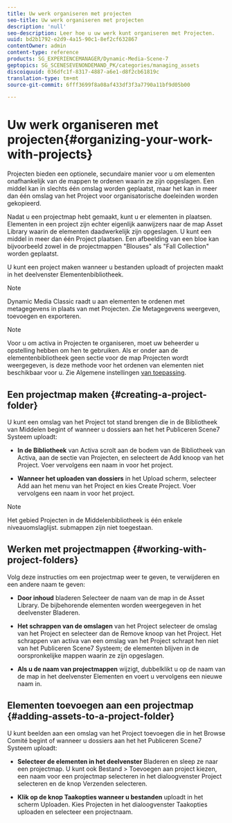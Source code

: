 ```yaml
---
title: Uw werk organiseren met projecten
seo-title: Uw werk organiseren met projecten
description: 'null'
seo-description: Leer hoe u uw werk kunt organiseren met Projecten.
uuid: bd2b1792-e2d9-4a15-90c1-8ef2cf632867
contentOwner: admin
content-type: reference
products: SG_EXPERIENCEMANAGER/Dynamic-Media-Scene-7
geptopics: SG_SCENESEVENONDEMAND_PK/categories/managing_assets
discoiquuid: 036dfc1f-8317-4887-a6e1-d8f2cb61819c
translation-type: tm+mt
source-git-commit: 6fff3699f8a08af433df3f3a7790a11bf9d05b00

---
```



# Uw werk organiseren met projecten{#organizing-your-work-with-projects}

Projecten bieden een optionele, secundaire manier voor u om elementen onafhankelijk van de mappen te ordenen waarin ze zijn opgeslagen. Een middel kan in slechts één omslag worden geplaatst, maar het kan in meer dan één omslag van het Project voor organisatorische doeleinden worden gekopieerd.

Nadat u een projectmap hebt gemaakt, kunt u er elementen in plaatsen. Elementen in een project zijn echter eigenlijk aanwijzers naar de map Asset Library waarin de elementen daadwerkelijk zijn opgeslagen. U kunt een middel in meer dan één Project plaatsen. Een afbeelding van een bloe kan bijvoorbeeld zowel in de projectmappen &quot;Blouses&quot; als &quot;Fall Collection&quot; worden geplaatst.

U kunt een project maken wanneer u bestanden uploadt of projecten maakt in het deelvenster Elementenbibliotheek.

>[!NOTE]
>
>Dynamic Media Classic raadt u aan elementen te ordenen met metagegevens in plaats van met Projecten. Zie Metagegevens [](viewing-adding-exporting-metadata.md)weergeven, toevoegen en exporteren.

>[!NOTE]
>
>Voor u om activa in Projecten te organiseren, moet uw beheerder u opstelling hebben om hen te gebruiken. Als er onder aan de elementenbibliotheek geen sectie voor de map Projecten wordt weergegeven, is deze methode voor het ordenen van elementen niet beschikbaar voor u. Zie Algemene instellingen [van toepassing](application-setup.md#general-settings).

## Een projectmap maken {#creating-a-project-folder}

U kunt een omslag van het Project tot stand brengen die in de Bibliotheek van Middelen begint of wanneer u dossiers aan het het Publiceren Scene7 Systeem uploadt:

* **In de Bibliotheek** van Activa scrolt aan de bodem van de Bibliotheek van Activa, aan de sectie van Projecten, en selecteert de Add knoop van het Project. Voer vervolgens een naam in voor het project.

* **Wanneer het uploaden van dossiers** in het Upload scherm, selecteer Add aan het menu van het Project en kies Create Project. Voer vervolgens een naam in voor het project.

>[!NOTE]
>
>Het gebied Projecten in de Middelenbibliotheek is één enkele niveauomslaglijst. submappen zijn niet toegestaan.

## Werken met projectmappen {#working-with-project-folders}

Volg deze instructies om een projectmap weer te geven, te verwijderen en een andere naam te geven:

* **Door inhoud** bladeren Selecteer de naam van de map in de Asset Library. De bijbehorende elementen worden weergegeven in het deelvenster Bladeren.

* **Het schrappen van de omslagen** van het Project selecteer de omslag van het Project en selecteer dan de Remove knoop van het Project. Het schrappen van activa van een omslag van het Project schrapt hen niet van het Publiceren Scene7 Systeem; de elementen blijven in de oorspronkelijke mappen waarin ze zijn opgeslagen.

* **Als u de naam van projectmappen** wijzigt, dubbelklikt u op de naam van de map in het deelvenster Elementen en voert u vervolgens een nieuwe naam in.

## Elementen toevoegen aan een projectmap {#adding-assets-to-a-project-folder}

U kunt beelden aan een omslag van het Project toevoegen die in het Browse Comité begint of wanneer u dossiers aan het het Publiceren Scene7 Systeem uploadt:

* **Selecteer de elementen in het deelvenster** Bladeren en sleep ze naar een projectmap. U kunt ook Bestand > Toevoegen aan project kiezen, een naam voor een projectmap selecteren in het dialoogvenster Project selecteren en de knop Verzenden selecteren.

* **Klik op de knop Taakopties wanneer u bestanden** uploadt in het scherm Uploaden. Kies Projecten in het dialoogvenster Taakopties uploaden en selecteer een projectnaam.
